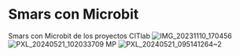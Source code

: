 # Smars con Microbit
 Smars con Microbit de los proyectos CITlab
 ![IMG_20231110_170456](https://github.com/FabLab-Merida/Smars-con-Microbit/assets/118526185/2c8811e0-ef91-48a3-a4ba-fa0f70a8f0a7)
 ![PXL_20240521_102033709 MP](https://github.com/FabLab-Merida/Smars-con-Microbit/assets/118526185/efccbec6-44f3-41c8-972d-83beda712883) 
 ![PXL_20240521_095141264~2](https://github.com/FabLab-Merida/Smars-con-Microbit/assets/118526185/94715b46-2c68-4e70-bebe-45e0c6826ebd)
